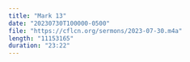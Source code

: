 ```yaml
---
title: "Mark 13"
date: "20230730T100000-0500"
file: "https://cflcn.org/sermons/2023-07-30.m4a"
length: "11153165"
duration: "23:22"
---
```

